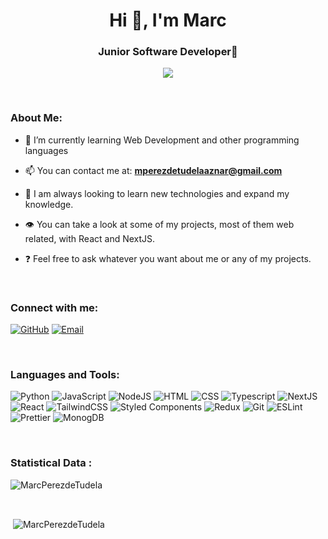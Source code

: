 
<h1 align="center">Hi 👋, I'm Marc</h1>
<h3 align="center">Junior Software Developer🌟</h3>
<p align="center">
<img src="https://img.freepik.com/free-vector/technological-background-network-connection_23-2148897767.jpg"/>
</p>

<br>

<h3 align="left">About Me:</h3>

- 🌱 I’m currently learning Web Development and other programming languages

- 📫 You can contact me at: **mperezdetudelaaznar@gmail.com**

- 📖 I am always looking to learn new technologies and expand my knowledge.

- 👁️ You can take a look at some of my projects, most of them web related, with React and NextJS.

- ❓ Feel free to ask whatever you want about me or any of my projects.

<br>

<h3 align="left">Connect with me:</h3>
<p align="left">
  
[![GitHub](https://img.shields.io/badge/GitHub-100000?style=for-the-badge&logo=github&logoColor=white)](https://github.com/MarcPerezdeTudela)
[![Email](https://img.shields.io/badge/Email-D14836?style=for-the-badge&logo=gmail&logoColor=white)](mailto:mperezdetudelaaznar@gmail.com)
  
</p>

<br>

<h3 align="left">Languages and Tools:</h3>
<p align="left"> 
  
![Python](https://img.shields.io/badge/Python-3776AB?style=for-the-badge&logo=python&logoColor=white)
![JavaScript](https://img.shields.io/badge/JavaScript-323330?style=for-the-badge&logo=javascript&logoColor=F7DF1E)
![NodeJS](https://img.shields.io/badge/Node.js-339933?style=for-the-badge&logo=nodedotjs&logoColor=white)
![HTML](https://img.shields.io/badge/HTML5-E34F26?style=for-the-badge&logo=html5&logoColor=white)
![CSS](https://img.shields.io/badge/CSS3-1572B6?style=for-the-badge&logo=css3&logoColor=white)
![Typescript](https://img.shields.io/badge/TypeScript-007ACC?style=for-the-badge&logo=typescript&logoColor=white)
![NextJS](https://img.shields.io/badge/next.js-000000?style=for-the-badge&logo=nextdotjs&logoColor=white)
![React](https://img.shields.io/badge/React-20232A?style=for-the-badge&logo=react&logoColor=61DAFB)
![TailwindCSS](https://img.shields.io/badge/Tailwind_CSS-38B2AC?style=for-the-badge&logo=tailwind-css&logoColor=white)
![Styled Components](https://img.shields.io/badge/styled--components-DB7093?style=for-the-badge&logo=styled-components&logoColor=white)
![Redux](https://img.shields.io/badge/Redux-593D88?style=for-the-badge&logo=redux&logoColor=white)
![Git](https://img.shields.io/badge/Git-F05032?style=for-the-badge&logo=git&logoColor=white)
![ESLint](https://img.shields.io/badge/eslint-3A33D1?style=for-the-badge&logo=eslint&logoColor=white)
![Prettier](https://img.shields.io/badge/prettier-1A2C34?style=for-the-badge&logo=prettier&logoColor=F7BA3E)
![MonogDB](https://img.shields.io/badge/MongoDB-4EA94B?style=for-the-badge&logo=mongodb&logoColor=white)
  
</p>

<br>
<h3>Statistical Data :</h3>
<p><img align="center"
    src="https://github-readme-stats.vercel.app/api/top-langs?username=MarcPerezdeTudela&show_icons=true&locale=en&bg_color=0d1117&text_color=ffffff&layout=compact"
    alt="MarcPerezdeTudela" 
    bg_color=#808080/></p>

<br>
<p>&nbsp;<img align="center" src="https://github-readme-stats.vercel.app/api?username=MarcPerezdeTudela&show_icons=true&locale=en&bg_color=0d1117&text_color=ffffff&repo=convoychat"
    alt="MarcPerezdeTudela" /></p>
<br>
      
